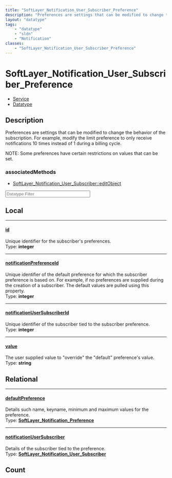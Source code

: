 ```yaml
---
title: "SoftLayer_Notification_User_Subscriber_Preference"
description: "Preferences are settings that can be modified to change the behavior of the subscription.  For example, modify the limit... "
layout: "datatype"
tags:
    - "datatype"
    - "sldn"
    - "Notification"
classes:
    - "SoftLayer_Notification_User_Subscriber_Preference"
---
```


# SoftLayer_Notification_User_Subscriber_Preference
<div id='service-datatype'>
    <ul id='sldn-reference-tabs'>
    <li id='service'> <a href='/reference/services/SoftLayer_Notification_User_Subscriber_Preference' >Service</a></li>    <li id='datatype'> <a href='/reference/datatypes/SoftLayer_Notification_User_Subscriber_Preference' >Datatype</a></li>
    </ul>
</div>

## Description 
Preferences are settings that can be modified to change the behavior of the subscription.  For example, modify the limit preference to only receive notifications 10 times instead of 1 during a billing cycle. 

NOTE: Some preferences have certain restrictions on values that can be set. 


### associatedMethods

*  [SoftLayer_Notification_User_Subscriber::editObject](/reference/services/SoftLayer_Notification_User_Subscriber/editObject )





<!-- Filer BEGIN -->
<div class="view-filters">
        <div class="clearfix">
            <div class="search-input-box">
                <input placeholder="Datatype Filter" onkeyup="titleSearch(inputId='prop-input', divId='properties', elementClass='prop-row')" 
                    type="text" id="prop-input" value="" size="30" maxlength="128" class="form-text">
            </div>
        </div>
</div>
<!-- Filer END -->

<div id="properties" class="content">
<div id="localProperties" class="prop-content" >

## Local
<div class="prop-row">

-----
[id]: #id
#### [id]
Unique identifier for the subscriber's preferences.   
<span class="type-label">Type: </span>**integer**


</div>
<div class="prop-row">

-----
[notificationPreferenceId]: #notificationpreferenceid
#### [notificationPreferenceId]
Unique identifier of the default preference for which the subscriber preference is based on.  For example, if no preferences are supplied during the creation of a subscriber.  The default values are pulled using this property.   
<span class="type-label">Type: </span>**integer**


</div>
<div class="prop-row">

-----
[notificationUserSubscriberId]: #notificationusersubscriberid
#### [notificationUserSubscriberId]
Unique identifier of the subscriber tied to the subscriber preference.   
<span class="type-label">Type: </span>**integer**


</div>
<div class="prop-row">

-----
[value]: #value
#### [value]
The user supplied value to "override" the "default" preference's value.   
<span class="type-label">Type: </span>**string**


</div>
</div>
<!-- LOCAL PROPERTY END -->

<div id="relationalProperties"  class="prop-content" >

## Relational
<div class="prop-row">

-----
[defaultPreference]: #defaultpreference
#### [defaultPreference]
Details such name, keyname, minimum and maximum values for the preference.  
<span class="type-label">Type: </span>**<a href='/reference/datatypes/SoftLayer_Notification_Preference'>SoftLayer_Notification_Preference </a>**


</div>
<div class="prop-row">

-----
[notificationUserSubscriber]: #notificationusersubscriber
#### [notificationUserSubscriber]
Details of the subscriber tied to the preference.  
<span class="type-label">Type: </span>**<a href='/reference/datatypes/SoftLayer_Notification_User_Subscriber'>SoftLayer_Notification_User_Subscriber </a>**


</div>

## Count
</div>


